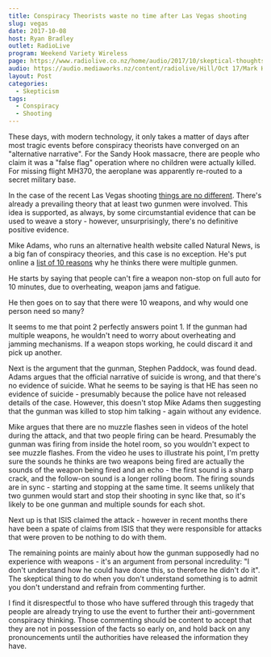 ```yaml
---
title: Conspiracy Theorists waste no time after Las Vegas shooting
slug: vegas
date: 2017-10-08
host: Ryan Bradley
outlet: RadioLive
program: Weekend Variety Wireless
page: https://www.radiolive.co.nz/home/audio/2017/10/skeptical-thoughts-with-mark-honeychurch.html
audio: https://audio.mediaworks.nz/content/radiolive/Hill/Oct 17/Mark HoneyChurch 8_10_17.mp3
layout: Post
categories:
  - Skepticism
tags:
  - Conspiracy
  - Shooting
---
```


These days, with modern technology, it only takes a matter of days after most tragic events before conspiracy theorists have converged on an "alternative narrative". For the Sandy Hook massacre, there are people who claim it was a "false flag" operation where no children were actually killed. For missing flight MH370, the aeroplane was apparently re-routed to a secret military base.

<!-- more -->

In the case of the recent Las Vegas shooting [things are no different](http://www.snopes.com/las-vegas-shooting-rumors-hoaxes-and-conspiracy-theories/). There's already a prevailing theory that at least two gunmen were involved. This idea is supported, as always, by some circumstantial evidence that can be used to weave a story - however, unsurprisingly, there's no definitive positive evidence.

Mike Adams, who runs an alternative health website called Natural News, is a big fan of conspiracy theories, and this case is no exception. He's put online a [list of 10 reasons](https://www.naturalnews.com/2017-10-02-lone-gunman-theory-of-las-vegas-shooter-is-complete-nonsense-stephen-paddock.html) why he thinks there were multiple gunmen.

He starts by saying that people can't fire a weapon non-stop on full auto for 10 minutes, due to overheating, weapon jams and fatigue.

He then goes on to say that there were 10 weapons, and why would one person need so many?

It seems to me that point 2 perfectly answers point 1. If the gunman had multiple weapons, he wouldn't need to worry about overheating and jamming mechanisms. If a weapon stops working, he could discard it and pick up another.

Next is the argument that the gunman, Stephen Paddock, was found dead. Adams argues that the official narrative of suicide is wrong, and that there's no evidence of suicide. What he seems to be saying is that HE has seen no evidence of suicide - presumably because the police have not released details of the case. However, this doesn't stop Mike Adams then suggesting that the gunman was killed to stop him talking - again without any evidence.

Mike argues that there are no muzzle flashes seen in videos of the hotel during the attack, and that two people firing can be heard. Presumably the gunman was firing from inside the hotel room, so you wouldn't expect to see muzzle flashes. From the video he uses to illustrate his point, I'm pretty sure the sounds he thinks are two weapons being fired are actually the sounds of the weapon being fired and an echo - the first sound is a sharp crack, and the follow-on sound is a longer rolling boom. The firing sounds are in sync - starting and stopping at the same time. It seems unlikely that two gunmen would start and stop their shooting in sync like that, so it's likely to be one gunman and multiple sounds for each shot.

Next up is that ISIS claimed the attack - however in recent months there have been a spate of claims from ISIS that they were responsible for attacks that were proven to be nothing to do with them.

The remaining points are mainly about how the gunman supposedly had no experience with weapons - it's an argument from personal incredulity: "I don't understand how he could have done this, so therefore he didn't do it". The skeptical thing to do when you don't understand something is to admit you don't understand and refrain from commenting further.

I find it disrespectful to those who have suffered through this tragedy that people are already trying to use the event to further their anti-government conspiracy thinking. Those commenting should be content to accept that they are not in possession of the facts so early on, and hold back on any pronouncements until the authorities have released the information they have.
